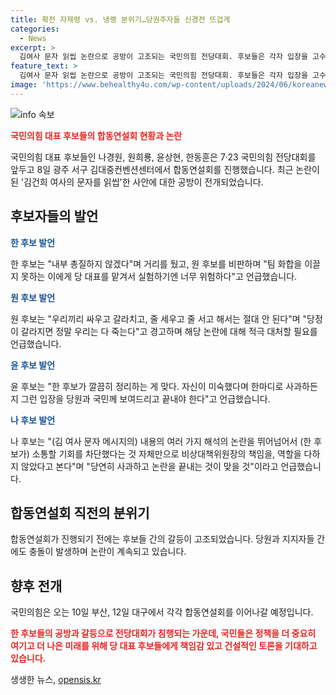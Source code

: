 ```yaml
---
title: 확전 자제령 vs. 냉랭 분위기…당권주자들 신경전 뜨겁게
categories:
  - News
excerpt: >
  김여사 문자 읽씹 논란으로 공방이 고조되는 국민의힘 전당대회. 후보들은 각자 입장을 고수하며 공격과 비판을 이어갔고, 지지자들 간 청소년회의 충돌도 발생했다. 국민의힘은 내부 논란을 해소하고 화합을 모색하는 과제를 안고 있으며, 이에 대한 관심과 걱정이 고조되고 있다.
feature_text: >
  김여사 문자 읽씹 논란으로 공방이 고조되는 국민의힘 전당대회. 후보들은 각자 입장을 고수하며 공격과 비판을 이어갔고, 지지자들 간 청소년회의 충돌도 발생했다. 국민의힘은 내부 논란을 해소하고 화합을 모색하는 과제를 안고 있으며, 이에 대한 관심과 걱정이 고조되고 있다.
image: 'https://www.behealthy4u.com/wp-content/uploads/2024/06/koreanews.jpg'
---
```


<p><img src="https://www.behealthy4u.com/wp-content/uploads/2024/06/koreanews.jpg" alt="info 속보" /></p>

<p><b><span style="color: #ee2323;">국민의힘 대표 후보들의 합동연설회 현황과 논란</span></b></p>

<p data-ke-size="size16">국민의힘 대표 후보들인 나경원, 원희룡, 윤상현, 한동훈은 7·23 국민의힘 전당대회를 앞두고 8일 광주 서구 김대중컨벤션센터에서 합동연설회를 진행했습니다. 최근 논란이 된 '김건희 여사의 문자를 읽씹'한 사안에 대한 공방이 전개되었습니다.</p>

<h2 data-ke-size="size26">후보자들의 발언</h2>

<p><b><span style="color: #1a5490;">한 후보 발언</span></b></p>

<p data-ke-size="size16">한 후보는 "내부 총질하지 않겠다"며 거리를 뒀고, 원 후보를 비판하며 "팀 화합을 이끌지 못하는 이에게 당 대표를 맡겨서 실험하기엔 너무 위험하다"고 언급했습니다.</p>

<p><b><span style="color: #1a5490;">원 후보 발언</span></b></p>

<p data-ke-size="size16">원 후보는 "우리끼리 싸우고 갈라치고, 줄 세우고 줄 서고 해서는 절대 안 된다"며 "당정이 갈라지면 정말 우리는 다 죽는다"고 경고하며 해당 논란에 대해 적극 대처할 필요를 언급했습니다.</p>

<p><b><span style="color: #1a5490;">윤 후보 발언</span></b></p>

<p data-ke-size="size16">윤 후보는 "한 후보가 깔끔히 정리하는 게 맞다. 자신이 미숙했다며 한마디로 사과하든지 그런 입장을 당원과 국민께 보여드리고 끝내야 한다"고 언급했습니다.</p>

<p><b><span style="color: #1a5490;">나 후보 발언</span></b></p>

<p data-ke-size="size16">나 후보는 "(김 여사 문자 메시지의) 내용의 여러 가지 해석의 논란을 뛰어넘어서 (한 후보가) 소통할 기회를 차단했다는 것 자체만으로 비상대책위원장의 책임을, 역할을 다하지 않았다고 본다"며 "당연히 사과하고 논란을 끝내는 것이 맞을 것"이라고 언급했습니다.</p>

<h2 data-ke-size="size26">합동연설회 직전의 분위기</h2>

<p data-ke-size="size16">합동연설회가 진행되기 전에는 후보들 간의 갈등이 고조되었습니다. 당원과 지지자들 간에도 충돌이 발생하며 논란이 계속되고 있습니다.</p>

<h2 data-ke-size="size26">향후 전개</h2>

<p data-ke-size="size16">국민의힘은 오는 10일 부산, 12일 대구에서 각각 합동연설회를 이어나갈 예정입니다.</p>

<p><b><span style="color: #ee2323;">한 후보들의 공방과 갈등으로 전당대회가 침행되는 가운데, 국민들은 정책을 더 중요히 여기고 더 나은 미래를 위해 당 대표 후보들에게 책임감 있고 건설적인 토론을 기대하고 있습니다.</span></b></p>
생생한 뉴스, <a href="https://opensis.kr" rel="dofollow">opensis.kr</a>


